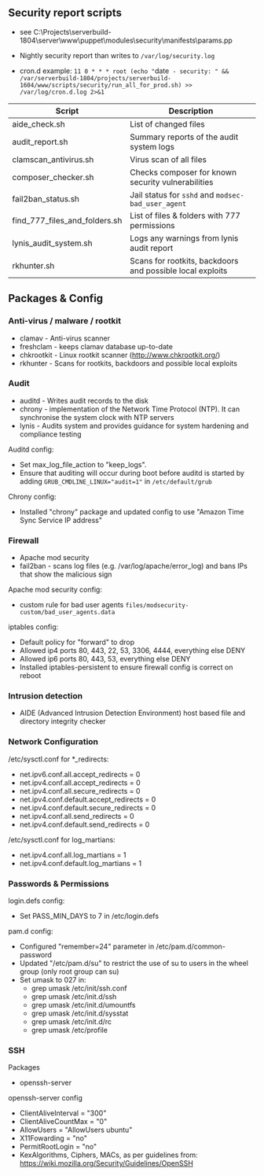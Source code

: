 ## Security report scripts

- see C:\Projects\serverbuild-1804\server\www\puppet\modules\security\manifests\params.pp


- Nightly security report than writes to `/var/log/security.log`
- cron.d example: `11 0 * * * root (echo "`date` - security: " && /var/serverbuild-1804/projects/serverbuild-1604/www/scripts/security/run_all_for_prod.sh) >> /var/log/cron.d.log 2>&1`

| Script                        | Description   |
| ----------------------------- | ------------- |
| aide_check.sh                 | List of changed files |
| audit_report.sh               | Summary reports of the audit system logs |
| clamscan_antivirus.sh         | Virus scan of all files |
| composer_checker.sh           | Checks composer for known security vulnerabilities |
| fail2ban_status.sh            | Jail status for `sshd` and `modsec-bad_user_agent` |
| find_777_files_and_folders.sh | List of files & folders with 777 permissions |
| lynis_audit_system.sh         | Logs any warnings from lynis audit report |
| rkhunter.sh                   | Scans for rootkits, backdoors and possible local exploits |



## Packages & Config


### Anti-virus / malware / rootkit

- clamav - Anti-virus scanner
- freshclam - keeps clamav database up-to-date
- chkrootkit - Linux rootkit scanner (http://www.chkrootkit.org/)
- rkhunter - Scans for rootkits, backdoors and possible local exploits


### Audit

- auditd - Writes audit records to the disk
- chrony - implementation of the Network Time Protocol (NTP). It can synchronise the system clock with NTP servers
- lynis - Audits system and provides guidance for system hardening and compliance testing

Auditd config:
- Set max_log_file_action to "keep_logs".
- Ensure that auditing will occur during boot before auditd is started by adding `GRUB_CMDLINE_LINUX="audit=1"` in `/etc/default/grub`

Chrony config:
- Installed "chrony" package and updated config to use "Amazon Time Sync Service IP address"


### Firewall

- Apache mod security
- fail2ban - scans log files (e.g. /var/log/apache/error_log) and bans IPs that show the malicious sign

Apache mod security config:
- custom rule for bad user agents `files/modsecurity-custom/bad_user_agents.data`

iptables config:
- Default policy for "forward" to drop
- Allowed ip4 ports 80, 443, 22, 53, 3306, 4444, everything else DENY
- Allowed ip6 ports 80, 443, 53, everything else DENY
- Installed iptables-persistent to ensure firewall config is correct on reboot


### Intrusion detection

- AIDE (Advanced Intrusion Detection Environment) host based file and directory integrity checker


### Network Configuration

/etc/sysctl.conf for *_redirects:
- net.ipv6.conf.all.accept_redirects = 0
- net.ipv4.conf.all.accept_redirects = 0
- net.ipv4.conf.all.secure_redirects = 0
- net.ipv4.conf.default.accept_redirects = 0
- net.ipv4.conf.default.secure_redirects = 0
- net.ipv4.conf.all.send_redirects = 0
- net.ipv4.conf.default.send_redirects = 0

/etc/sysctl.conf for log_martians:
- net.ipv4.conf.all.log_martians = 1
- net.ipv4.conf.default.log_martians = 1


### Passwords & Permissions

login.defs config:
- Set PASS_MIN_DAYS to 7 in /etc/login.defs

pam.d config:
- Configured "remember=24" parameter in /etc/pam.d/common-password
- Updated "/etc/pam.d/su" to restrict the use of su to users in the wheel group (only root group can su)
- Set umask to 027 in:
    - grep umask /etc/init/ssh.conf
    - grep umask /etc/init.d/ssh
    - grep umask /etc/init.d/umountfs
    - grep umask /etc/init.d/sysstat
    - grep umask /etc/init.d/rc
    - grep umask /etc/profile


### SSH

Packages
- openssh-server

openssh-server config
- ClientAliveInterval = "300"
- ClientAliveCountMax = "0"
- AllowUsers = "AllowUsers ubuntu"
- X11Fowarding = "no"
- PermitRootLogin = "no"
- KexAlgorithms, Ciphers, MACs, as per guidelines from: https://wiki.mozilla.org/Security/Guidelines/OpenSSH

